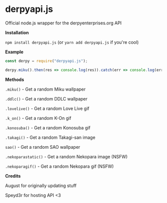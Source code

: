 # derpyapi.js
Official node.js wrapper for the derpyenterprises.org API

**Installation**

``npm install derpyapi.js`` (or ``yarn add derpyapi.js`` if you're cool)

**Example**

```js
const derpy = require("derpyapi.js");

derpy.miku().then(res => console.log(res)).catch(err => console.log(err));

```

**Methods**

``.miku()`` - Get a random Miku wallpaper

``.ddlc()`` - Get a random DDLC wallpaper

``.lovelive()`` - Get a random Love Live gif

``.k_on()`` - Get a random K-On gif

``.konosuba()`` - Get a random Konosuba gif

``.takagi()`` - Get a random Takagi-san image

``sao()`` - Get a random SAO wallpaper

``.nekoparastatic()`` - Get a random Nekopara image (NSFW)

``.nekoparagif()`` - Get a random Nekopara gif (NSFW)


**Credits**

August for originally updating stuff

Speyd3r for hosting API <3
